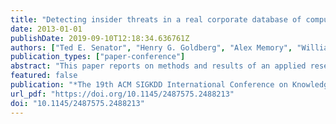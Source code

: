 ```yaml
---
title: "Detecting insider threats in a real corporate database of computer usage activity"
date: 2013-01-01
publishDate: 2019-09-10T12:18:34.636761Z
authors: ["Ted E. Senator", "Henry G. Goldberg", "Alex Memory", "William T. Young", "Brad Rees", "Robert Pierce", "Daniel Huang", "Matthew Reardon", admin, "Edmond Chow", "Irfan A. Essa", "Joshua Jones", "Vinay Bettadapura", "Duen Horng Chau", green-oded, "Oguz Kaya", zakrzewska-anita, "Erica Briscoe", "Rudolph L. Mappus IV", "Robert McColl", "Lora Weiss", "Thomas G. Dietterich", "Alan Fern", "Weng-Keen Wong", "Shubhomoy Das", "Andrew Emmott", "Jed Irvine", "Jay Yoon Lee", "Danai Koutra", "Christos Faloutsos", "Daniel D. Corkill", "Lisa Friedland", "Amanda Gentzel", "David D. Jensen"]
publication_types: ["paper-conference"]
abstract: "This paper reports on methods and results of an applied research project by a team consisting of SAIC and four universities to develop, integrate, and evaluate new approaches to detect the weak signals characteristic of insider threats on organizations' information systems. Our system combines structural and semantic information from a real corporate database of monitored activity on their users' computers to detect independently developed red team inserts of malicious insider activities. We have developed and applied multiple algorithms for anomaly detection based on suspected scenarios of malicious insider behavior, indicators of unusual activities, high-dimensional statistical patterns, temporal sequences, and normal graph evolution. Algorithms and representations for dynamic graph processing provide the ability to scale as needed for enterprise-level deployments on real-time data streams. We have also developed a visual language for specifying combinations of features, baselines, peer groups, time periods, and algorithms to detect anomalies suggestive of instances of insider threat behavior. We defined over 100 data features in seven categories based on approximately 5.5 million actions per day from approximately 5,500 users. We have achieved area under the ROC curve values of up to 0.979 and lift values of 65 on the top 50 user-days identified on two months of real data."
featured: false
publication: "*The 19th ACM SIGKDD International Conference on Knowledge Discovery and Data Mining, KDD 2013, Chicago, IL, USA, August 11-14, 2013*"
url_pdf: "https://doi.org/10.1145/2487575.2488213"
doi: "10.1145/2487575.2488213"
---
```


